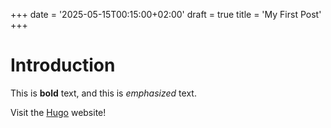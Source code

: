 +++
date = '2025-05-15T00:15:00+02:00'
draft = true
title = 'My First Post'
+++

# Introduction

This is **bold** text, and this is *emphasized* text.

Visit the [Hugo](https://gohugo.io) website!
